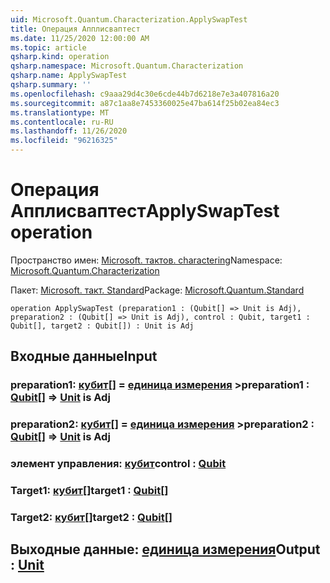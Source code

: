 ```yaml
---
uid: Microsoft.Quantum.Characterization.ApplySwapTest
title: Операция Апплисваптест
ms.date: 11/25/2020 12:00:00 AM
ms.topic: article
qsharp.kind: operation
qsharp.namespace: Microsoft.Quantum.Characterization
qsharp.name: ApplySwapTest
qsharp.summary: ''
ms.openlocfilehash: c9aaa29d4c30e6cde44b7d6218e7e3a407816a20
ms.sourcegitcommit: a87c1aa8e7453360025e47ba614f25b02ea84ec3
ms.translationtype: MT
ms.contentlocale: ru-RU
ms.lasthandoff: 11/26/2020
ms.locfileid: "96216325"
---
```

# <a name="applyswaptest-operation"></a><span data-ttu-id="f13e1-102">Операция Апплисваптест</span><span class="sxs-lookup"><span data-stu-id="f13e1-102">ApplySwapTest operation</span></span>

<span data-ttu-id="f13e1-103">Пространство имен: [Microsoft. тактов. charactering](xref:Microsoft.Quantum.Characterization)</span><span class="sxs-lookup"><span data-stu-id="f13e1-103">Namespace: [Microsoft.Quantum.Characterization](xref:Microsoft.Quantum.Characterization)</span></span>

<span data-ttu-id="f13e1-104">Пакет: [Microsoft. такт. Standard](https://nuget.org/packages/Microsoft.Quantum.Standard)</span><span class="sxs-lookup"><span data-stu-id="f13e1-104">Package: [Microsoft.Quantum.Standard](https://nuget.org/packages/Microsoft.Quantum.Standard)</span></span>




```qsharp
operation ApplySwapTest (preparation1 : (Qubit[] => Unit is Adj), preparation2 : (Qubit[] => Unit is Adj), control : Qubit, target1 : Qubit[], target2 : Qubit[]) : Unit is Adj
```


## <a name="input"></a><span data-ttu-id="f13e1-105">Входные данные</span><span class="sxs-lookup"><span data-stu-id="f13e1-105">Input</span></span>

### <a name="preparation1--qubit--unit--is-adj"></a><span data-ttu-id="f13e1-106">preparation1: [кубит](xref:microsoft.quantum.lang-ref.qubit)[] = [единица измерения](xref:microsoft.quantum.lang-ref.unit) ></span><span class="sxs-lookup"><span data-stu-id="f13e1-106">preparation1 : [Qubit](xref:microsoft.quantum.lang-ref.qubit)[] => [Unit](xref:microsoft.quantum.lang-ref.unit)  is Adj</span></span>




### <a name="preparation2--qubit--unit--is-adj"></a><span data-ttu-id="f13e1-107">preparation2: [кубит](xref:microsoft.quantum.lang-ref.qubit)[] = [единица измерения](xref:microsoft.quantum.lang-ref.unit) ></span><span class="sxs-lookup"><span data-stu-id="f13e1-107">preparation2 : [Qubit](xref:microsoft.quantum.lang-ref.qubit)[] => [Unit](xref:microsoft.quantum.lang-ref.unit)  is Adj</span></span>




### <a name="control--qubit"></a><span data-ttu-id="f13e1-108">элемент управления: [кубит](xref:microsoft.quantum.lang-ref.qubit)</span><span class="sxs-lookup"><span data-stu-id="f13e1-108">control : [Qubit](xref:microsoft.quantum.lang-ref.qubit)</span></span>




### <a name="target1--qubit"></a><span data-ttu-id="f13e1-109">Target1: [кубит](xref:microsoft.quantum.lang-ref.qubit)[]</span><span class="sxs-lookup"><span data-stu-id="f13e1-109">target1 : [Qubit](xref:microsoft.quantum.lang-ref.qubit)[]</span></span>




### <a name="target2--qubit"></a><span data-ttu-id="f13e1-110">Target2: [кубит](xref:microsoft.quantum.lang-ref.qubit)[]</span><span class="sxs-lookup"><span data-stu-id="f13e1-110">target2 : [Qubit](xref:microsoft.quantum.lang-ref.qubit)[]</span></span>





## <a name="output--unit"></a><span data-ttu-id="f13e1-111">Выходные данные: [единица измерения](xref:microsoft.quantum.lang-ref.unit)</span><span class="sxs-lookup"><span data-stu-id="f13e1-111">Output : [Unit](xref:microsoft.quantum.lang-ref.unit)</span></span>

